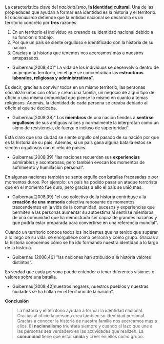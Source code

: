 La característica  clave del _nacionalismo_, **la identidad cultural**. Una de las propiedades que ayudan a formar esa identidad es la historia y el territorio.
El _nacionalismo_ defiende que la entidad nacional se desarrolla es un territorio concreto por **tres** razones:
1. En un territorio el individuo va creando su identidad nacional debido a su función o trabajo.
2. Por que un país se siente orgulloso e identificado con la historia de su nación
3. Gracias a la historia que tenemos nos acercamos más a nuestros antepasados.

- Guibernau[2008;40]" La vida de los individuos se desenvolvió dentro de un pequeño territorio, 
en el que se concentraban las **estructuras laborales, religiosas y administrativas**". 

Es decir, gracias a convivir todos en un mismo territorio, las personas socializan unos con otros y crean una familia, un negocio de algun tipo de oficio o una misma comunidad que piense lo mismo en cuanto a temas religiosos. Además, la identidad de cada persona se creaba debiado al oficio al que se dedicaba.

- Guibernau[2008;38]" Los **miembros** de una nación tiendes a **sentirse orgullosos** 
de sus antiguas raíces y normalmente la interpretan como un signo de resistencia, de fuerza o incluso de superioridad".

Está claro que una ciudad se siente orgullo del pasado de su nación por que es la historia de su pais. Además, si un país gana alguna batalla estos se sienten orgullosos con el reto de países. 

- Guibernau[2008,39] "las naciones recuerdan sus **experiencias** admirables y asombrosas, pero también evocan los momentos de sufrimiento y humillación personal". 

En algunas naciones también se sente  orgullo con batallas fracasadas o por momentos duros. Por ejemplo: un país ha podido pasar un ataque terrorista que en el momento fue duro, pero gracias a ello el país se unió mas. 

- Guibernau[2008,39] "el uso colectivo de la historia contribuye a la **creación de una memoria** 
colectiva rebosante de momentos trascendentes en la vida de la comunidad, sucesos y experiencias que permiten a las personas aumentar su autoestima al sentirse miembros de una comunidad que ha demostrado ser capaz de grandes hazañas y que podría estar preparada para convertirse en una referencia mundial". 

Cuando un territorio conoce todos los incidentes que ha tenido que superar a lo largo de su vida, se enorgullece como persona y como grupo. Gracias a la historia conocemos cómo se ha ido formando nuestra identidad a lo largo de la historia.

- Guibernau [2008,40] "las naciones han atribuido a la historia valores distintos". 

Es verdad que cada persona puede entender o tener diferentes visiones o valores sobre una batalla. 

- Guibernau[2008;42]nuestros hogares, nuestros pueblos y nuestras ciudades se ha hallan en el territorio de la nación". 

**Conclusión**
> La historia y el territorio ayudan a formar la identidad nacional. 
> Gracias al oficio la persona crea también su identidad personal.
> Gracias a conocer la historia de nuestra familia nos acercamos más a ellos. 
El **nacionalismo** triunfará siempre y cuando el lazo que une a las personas sea verdadero en las actividades que realizen. 
La **comunidad** tiene que estar **unida** y creer en ellos como grupo. 

